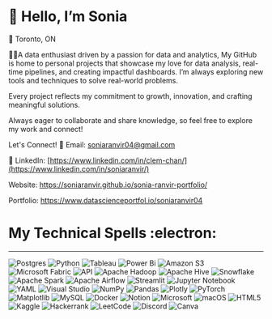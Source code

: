 # 👋 Hello, I’m Sonia
  
🌆 Toronto, ON

👩‍💻A data enthusiast driven by a passion for data and analytics, My GitHub is home to personal projects that showcase my love for data analysis, real-time pipelines, and creating impactful dashboards. I’m always exploring new tools and techniques to solve real-world problems.

Every project reflects my commitment to growth, innovation, and crafting meaningful solutions. 

Always eager to collaborate and share knowledge, so feel free to explore my work and connect!

Let's Connect!
📧 Email: soniaranvir04@gmail.com

🔗 LinkedIn: [https://www.linkedin.com/in/clem-chan/](https://www.linkedin.com/in/soniaranvir/)

Website: https://soniaranvir.github.io/sonia-ranvir-portfolio/

Portfolio: https://www.datascienceportfol.io/soniaranvir04


# My Technical Spells :electron:
--------
![Postgres](https://img.shields.io/badge/postgres-%23316192.svg?style=for-the-badge&logo=postgresql&logoColor=white)
![Python](https://img.shields.io/badge/python-3670A0?style=for-the-badge&logo=python&logoColor=ffdd54)
![Tableau](https://img.shields.io/badge/tableau-E97627?style=for-the-badge&logo=tableau&logoColor=white)
![Power Bi](https://img.shields.io/badge/power_bi-F2C811?style=for-the-badge&logo=powerbi&logoColor=black)
![Amazon S3](https://img.shields.io/badge/Amazon%20S3-FF9900?style=for-the-badge&logo=amazons3&logoColor=white)
![Microsoft Fabric](https://img.shields.io/badge/microsoft_fabric-425DCB?style=for-the-badge&logo=microsoft&logoColor=white)
![API](https://img.shields.io/badge/api-005571?style=for-the-badge&logo=api&logoColor=white)
![Apache Hadoop](https://img.shields.io/badge/Apache%20Hadoop-66CCFF?style=for-the-badge&logo=apachehadoop&logoColor=black)
![Apache Hive](https://img.shields.io/badge/Apache%20Hive-FDEE21?style=for-the-badge&logo=apachehive&logoColor=black)
![Snowflake](https://img.shields.io/badge/snowflake-%2329B5E8.svg?style=for-the-badge&logo=snowflake&logoColor=white)
![Apache Spark](https://img.shields.io/badge/apache_spark-E25A1C?style=for-the-badge&logo=apachespark&logoColor=white)
![Apache Airflow](https://img.shields.io/badge/Apache%20Airflow-017CEE?style=for-the-badge&logo=Apache%20Airflow&logoColor=white)
![Streamlit](https://img.shields.io/badge/Streamlit-%23FE4B4B.svg?style=for-the-badge&logo=streamlit&logoColor=white)
![Jupyter Notebook](https://img.shields.io/badge/jupyter-%23FA0F00.svg?style=for-the-badge&logo=jupyter&logoColor=white)
![YAML](https://img.shields.io/badge/yaml-CAFEBA?style=for-the-badge&logo=yaml&logoColor=black)
![Visual Studio](https://img.shields.io/badge/Visual%20Studio-5C2D91.svg?style=for-the-badge&logo=visual-studio&logoColor=white)
![NumPy](https://img.shields.io/badge/numpy-%23013243.svg?style=for-the-badge&logo=numpy&logoColor=white)
![Pandas](https://img.shields.io/badge/pandas-%23150458.svg?style=for-the-badge&logo=pandas&logoColor=white)
![Plotly](https://img.shields.io/badge/Plotly-%233F4F75.svg?style=for-the-badge&logo=plotly&logoColor=white)
![PyTorch](https://img.shields.io/badge/PyTorch-%23EE4C2C.svg?style=for-the-badge&logo=PyTorch&logoColor=white)
![Matplotlib](https://img.shields.io/badge/Matplotlib-%23ffffff.svg?style=for-the-badge&logo=Matplotlib&logoColor=black)
![MySQL](https://img.shields.io/badge/mysql-4479A1.svg?style=for-the-badge&logo=mysql&logoColor=white)
![Docker](https://img.shields.io/badge/docker-%230db7ed.svg?style=for-the-badge&logo=docker&logoColor=white)
![Notion](https://img.shields.io/badge/Notion-%23000000.svg?style=for-the-badge&logo=notion&logoColor=white)
![Microsoft](https://img.shields.io/badge/Microsoft-0078D4?style=for-the-badge&logo=microsoft&logoColor=white)
![macOS](https://img.shields.io/badge/mac%20os-000000?style=for-the-badge&logo=macos&logoColor=F0F0F0)
![HTML5](https://img.shields.io/badge/html5-%23E34F26.svg?style=for-the-badge&logo=html5&logoColor=white)
![Kaggle](https://img.shields.io/badge/Kaggle-035a7d?style=for-the-badge&logo=kaggle&logoColor=white)
![Hackerrank](https://img.shields.io/badge/-Hackerrank-2EC866?style=for-the-badge&logo=HackerRank&logoColor=white)
![LeetCode](https://img.shields.io/badge/LeetCode-000000?style=for-the-badge&logo=LeetCode&logoColor=#d16c06)
![Discord](https://img.shields.io/badge/Discord-%235865F2.svg?style=for-the-badge&logo=discord&logoColor=white)
![Canva](https://img.shields.io/badge/Canva-%2300C4CC.svg?style=for-the-badge&logo=Canva&logoColor=white)






